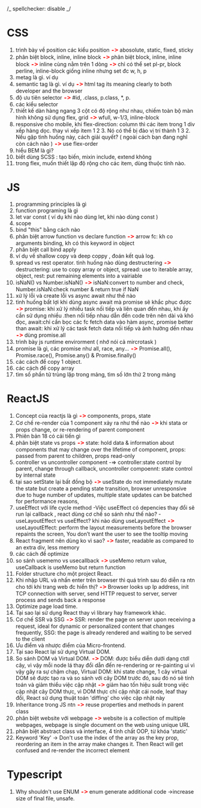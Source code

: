 /_ spellchecker: disable _/

<!-- prettier-ignore-start -->
# CSS

1. trình bày về position các kiểu position  <code><span style="color:red; font-weight: bold; font-size:16px">-></span></code> abosolute, static, fixed,
   sticky
2. phân biệt block, inline, inline block <code><span style="color:red; font-weight: bold; font-size:16px">-></span></code> phân biệt block, inline, inline block <code><span style="color:red; font-weight: bold; font-size:16px">-></span></code> inline cùng nằm trên 1 dòng <code><span style="color:red; font-weight: bold; font-size:16px">-></span></code> chỉ có thể set pl-pr, block perline, inline-block giống inline nhưng set đc w, h, p
3. metag là gì. ví dụ
4. semantic tag là gì. ví dụ <code><span style="color:red; font-weight: bold; font-size:16px">-></span></code> html tag its meaning clearly to both developer and the browser
5. độ ưu tiên selector <code><span style="color:red; font-weight: bold; font-size:16px">-></span></code> #id, .class, p.class, \*, p.
6. các kiểu selector
7. thiết kế dàn hàng ngang 3 cột có độ rộng như nhau, chiếm toàn bộ màn hình không sử dụng flex, grid <code><span style="color:red; font-weight: bold; font-size:16px">-></span></code> wfull, w-1/3, inline-block
8. responsive cho mobile, khi flex-direction: column thì các item trong 1 div xếp hàng dọc. thay vì xếp item 1 2 3. Nó có thể bị đảo vị trí thành 1 3 2. Nếu gặp tình huống này, cách giải quyết? ( ngoài cách bạn đang nghĩ còn cách nào ) <code><span style="color:red; font-weight: bold; font-size:16px">-></span></code> use flex-order
9. hiểu BEM là gì?
10. biết dùng SCSS : tạo biến, mixin include, extend không
11. trong flex, muốn thiết lập độ rộng cho các item, dùng thuộc tính nào.

# JS

1. programming principles là gì
2. function programing là gì
3. let var const ( ví dụ khi nào dùng let, khi nào dùng const )
4. scope
5. bind "this" bằng cách nào
6. phân biệt arrow function vs declare function <code><span style="color:red; font-weight: bold; font-size:16px">-></span></code> arrow fc: kh co arguments binding, kh có this keyword in object
7. phân biệt call bind apply
8. ví dụ về shallow copy và deep coppy , đoán kết quả log.
9. spread vs rest operator. tình huống nào dùng destructering <code><span style="color:red; font-weight: bold; font-size:16px">-></span></code> destructering: use to copy array or object, spread: use to iterable array, object, rest: put remaining elements into a vairiable
10. isNaN() vs Number.isNaN() <code><span style="color:red; font-weight: bold; font-size:16px">-></span></code> isNaN:convert to number and check, Number.isNaN:check number & return true if NaN
11. xử lý lỗi và create lỗi vs async await như thế nào
12. tình huống bất lợi khi dùng async await mà promise sẽ khắc phục được <code><span style="color:red; font-weight: bold; font-size:16px">-></span></code> promise: khi xử lý nhiều task nối tiếp và liên quan đến nhau, khi ấy cần sử dụng nhiều .then nối tiếp nhau dẫn đến code trên nên dài và khó đọc, await:chỉ cần bọc các fc fetch data vào hàm async, promise better than await: khi xử lý các task fetch data nối tiếp và ảnh hưởng dến nhau <code><span style="color:red; font-weight: bold; font-size:16px">-></span></code> dùng promise.all
13. trình bày js runtime envirorment ( nhớ nói cả mircrotask )
14. promise là gì, các promise như all, race, any... <code><span style="color:red; font-weight: bold; font-size:16px">-></span></code> Promise.all(), Promise.race(), Promise.any() & Promise.finally()
15. các cách để copy 1 object.
16. các cách để copy array
17. tìm số phần tử trùng lặp trong mảng, tìm số lớn thứ 2 trong mảng

# ReactJS

1. Concept của reactjs là gì <code><span style="color:red; font-weight: bold; font-size:16px">-></span></code> components, props, state
2. Cơ chế re-render của 1 component xảy ra như thế nào <code><span style="color:red; font-weight: bold; font-size:16px">-></span></code> khi stata or
   props change, or re-rendering of parent component
3. Phiên bản 18 có cải tiến gì
4. phân biệt state vs props <code><span style="color:red; font-weight: bold; font-size:16px">-></span></code> state: hold data & information about
   components that may change over the lifetime of component, props: passed from
   parent to children, props read-only
5. controller vs uncontroller component -=> controller:state control by parent,
   change through callback, uncontroller compoennt: state control by internal
   state
6. tại sao setState lại bất đồng bộ <code><span style="color:red; font-weight: bold; font-size:16px">-></span></code> useState do not immediately mutate
   the state but create a pending state transition, browser unresponsive due to
   huge number of updates, multiple state updates can be batched for performance
   reasons,
7. useEffect với life cycle method -Việc useEffect có depencies thay đổi sẽ run
   lại callback , react dùng cơ chế so sánh như thế nào? -useLayoutEffect vs
   useEffect? khi nào dùng useLayoutEffect <code><span style="color:red; font-weight: bold; font-size:16px">-></span></code> useLayoutEffect: perform the
   layout measurements before the browser repaints the screen, You don’t want
   the user to see the tooltip moving
8. React fragment nên dùng ko vì sao? <code><span style="color:red; font-weight: bold; font-size:16px">-></span></code> faster, readable as compared to
   an extra div, less memory
9. các cách để optimize
10. so sánh usememo vs usecallback <code><span style="color:red; font-weight: bold; font-size:16px">-></span></code> useMemo return value, useCallback is
    useMemo but return function
11. Folder structure cho một project React.
12. Khi nhập URL và nhấn enter trên browser thì quá trình sau đó diễn ra ntn cho
    tới khi trang web đc hiển thị? <code><span style="color:red; font-weight: bold; font-size:16px">-></span></code> Browser looks up Ip address, init
    TCP connection with server, send HTTP request to server, server process and
    sends back a response
13. Optimize page load time.
14. Tại sao lại sử dụng React thay vì library hay framework khác.
15. Cơ chế SSR và SSG <code><span style="color:red; font-weight: bold; font-size:16px">-></span></code> SSR: render the page on server upon receiving a request, ideal for dynamic or personalized content that changes frequently, SSG: the page is already rendered and waiting to be served to the client
16. Ưu điểm và nhược điểm của Micro-frontend.
17. Tại sao React lại sử dụng Virtual DOM.
18. So sánh DOM và Virtual DOM. <code><span style="color:red; font-weight: bold; font-size:16px">-></span></code> DOM: được biểu diễn dưới dạng ctdl cây, vì vậy mỗi node lá thay đổi dẫn đến re-rendering or re-painting ui vì vậy gây ra sự chậm chạp, Virtual DOM: khi state change, 1 cây virtual DOM sẽ được tạo ra và so sánh với cây DOM trước đó, sau đó nó sẽ tính toán và giảm thiểu việc cập nhật <code><span style="color:red; font-weight: bold; font-size:16px">-></span></code> giảm hao tốn hiệu suất trong việc cập nhật cây DOM thực, vì DOM thực chỉ cập nhật cái node, leaf thay đổi, React sử dụng thuật toán 'diffing' cho việc cập nhật này
19. Inheritance trong JS ntn <code><span style="color:red; font-weight: bold; font-size:16px">-></span></code> reuse properties and methods in parent class
20. phân biệt website với webpage <code><span style="color:red; font-weight: bold; font-size:16px">-></span></code> website is a collection of multiple webpages, webpage is single document on the web using unique URL
21. phân biệt abstract class và interface, 4 tính chất OOP, từ khóa 'static'
22. Keyword 'Key' -> Don't use the index of the array as the key prop, reordering an item in the array make changes it. Then React will get confused and re-render the incorrect element

# Typescript

1. Why shouldn't use ENUM <code><span style="color:red; font-weight: bold; font-size:16px">-></span></code> enum generate additional code ->increase size of final file, unsafe.

<!-- prettier-ignore-end -->
